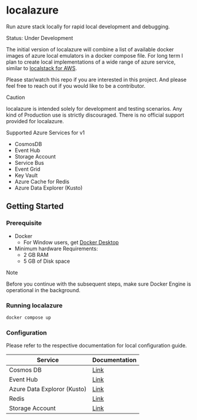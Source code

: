 # localazure

Run azure stack locally for rapid local development and debugging.

Status: Under Development

The initial version of localazure will combine a list of available docker images of azure local emulators in a docker compose file.
For long term I plan to create local implementations of a wide range of azure service, similar to [localstack for AWS](https://docs.localstack.cloud/overview/).

Please star/watch this repo if you are interested in this project. And please feel free to reach out if you would like to be a contributor.

>[!CAUTION]
>localazure is intended solely for development and testing scenarios. Any kind of Production use is strictly discouraged. There is no official support provided for localazure.

Supported Azure Services for v1

- CosmosDB
- Event Hub
- Storage Account
- Service Bus
- Event Grid
- Key Vault
- Azure Cache for Redis
- Azure Data Explorer (Kusto)

## Getting Started

### Prerequisite
- Docker
    - For Window users, get [Docker Desktop](https://docs.docker.com/desktop/install/windows-install/#:~:text=Install%20Docker%20Desktop%20on%20Windows%201%20Download%20the,on%20your%20choice%20of%20backend.%20...%20More%20items) 
- Minimum hardware Requirements:
    - 2 GB RAM
    - 5 GB of Disk space

>[!NOTE]
>Before you continue with the subsequent steps, make sure Docker Engine is operational in the background.

### Running localazure
```bash
docker compose up
```

### Configuration
Please refer to the respective documentation for local configuration guide.

| Service    | Documentation
| ------- | ------------ |
| Cosmos DB | [Link](./Docs/CosmosDb.md)
| Event Hub | [Link](./Docs/EventHub.md)
| Azure Data Exploror (Kusto) | [Link](./Docs/Kusto.md)
| Redis | [Link](./Docs/Redis.md)
| Storage Account | [Link](./Docs/StorageAccount.md)